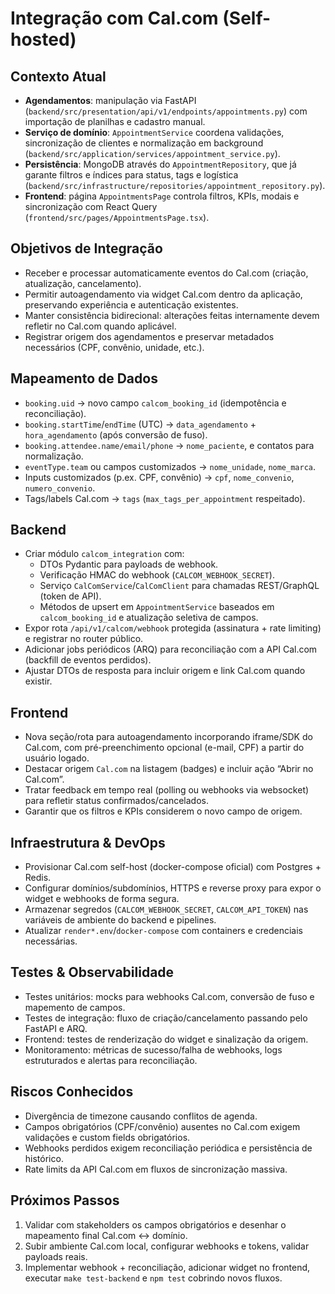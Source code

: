 # Integração com Cal.com (Self-hosted)

## Contexto Atual
- **Agendamentos**: manipulação via FastAPI (`backend/src/presentation/api/v1/endpoints/appointments.py`) com importação de planilhas e cadastro manual.
- **Serviço de domínio**: `AppointmentService` coordena validações, sincronização de clientes e normalização em background (`backend/src/application/services/appointment_service.py`).
- **Persistência**: MongoDB através do `AppointmentRepository`, que já garante filtros e índices para status, tags e logística (`backend/src/infrastructure/repositories/appointment_repository.py`).
- **Frontend**: página `AppointmentsPage` controla filtros, KPIs, modais e sincronização com React Query (`frontend/src/pages/AppointmentsPage.tsx`).

## Objetivos de Integração
- Receber e processar automaticamente eventos do Cal.com (criação, atualização, cancelamento).
- Permitir autoagendamento via widget Cal.com dentro da aplicação, preservando experiência e autenticação existentes.
- Manter consistência bidirecional: alterações feitas internamente devem refletir no Cal.com quando aplicável.
- Registrar origem dos agendamentos e preservar metadados necessários (CPF, convênio, unidade, etc.).

## Mapeamento de Dados
- `booking.uid` → novo campo `calcom_booking_id` (idempotência e reconciliação).
- `booking.startTime`/`endTime` (UTC) → `data_agendamento` + `hora_agendamento` (após conversão de fuso).
- `booking.attendee.name/email/phone` → `nome_paciente`, e contatos para normalização.
- `eventType.team` ou campos customizados → `nome_unidade`, `nome_marca`.
- Inputs customizados (p.ex. CPF, convênio) → `cpf`, `nome_convenio`, `numero_convenio`.
- Tags/labels Cal.com → `tags` (`max_tags_per_appointment` respeitado).

## Backend
- Criar módulo `calcom_integration` com:
  - DTOs Pydantic para payloads de webhook.
  - Verificação HMAC do webhook (`CALCOM_WEBHOOK_SECRET`).
  - Serviço `CalComService`/`CalComClient` para chamadas REST/GraphQL (token de API).
  - Métodos de upsert em `AppointmentService` baseados em `calcom_booking_id` e atualização seletiva de campos.
- Expor rota `/api/v1/calcom/webhook` protegida (assinatura + rate limiting) e registrar no router público.
- Adicionar jobs periódicos (ARQ) para reconciliação com a API Cal.com (backfill de eventos perdidos).
- Ajustar DTOs de resposta para incluir origem e link Cal.com quando existir.

## Frontend
- Nova seção/rota para autoagendamento incorporando iframe/SDK do Cal.com, com pré-preenchimento opcional (e-mail, CPF) a partir do usuário logado.
- Destacar origem `Cal.com` na listagem (badges) e incluir ação “Abrir no Cal.com”.
- Tratar feedback em tempo real (polling ou webhooks via websocket) para refletir status confirmados/cancelados.
- Garantir que os filtros e KPIs considerem o novo campo de origem.

## Infraestrutura & DevOps
- Provisionar Cal.com self-host (docker-compose oficial) com Postgres + Redis.
- Configurar domínios/subdomínios, HTTPS e reverse proxy para expor o widget e webhooks de forma segura.
- Armazenar segredos (`CALCOM_WEBHOOK_SECRET`, `CALCOM_API_TOKEN`) nas variáveis de ambiente do backend e pipelines.
- Atualizar `render*.env`/`docker-compose` com containers e credenciais necessárias.

## Testes & Observabilidade
- Testes unitários: mocks para webhooks Cal.com, conversão de fuso e mapemento de campos.
- Testes de integração: fluxo de criação/cancelamento passando pelo FastAPI e ARQ.
- Frontend: testes de renderização do widget e sinalização da origem.
- Monitoramento: métricas de sucesso/falha de webhooks, logs estruturados e alertas para reconciliação.

## Riscos Conhecidos
- Divergência de timezone causando conflitos de agenda.
- Campos obrigatórios (CPF/convênio) ausentes no Cal.com exigem validações e custom fields obrigatórios.
- Webhooks perdidos exigem reconciliação periódica e persistência de histórico.
- Rate limits da API Cal.com em fluxos de sincronização massiva.

## Próximos Passos
1. Validar com stakeholders os campos obrigatórios e desenhar o mapeamento final Cal.com ↔ domínio.
2. Subir ambiente Cal.com local, configurar webhooks e tokens, validar payloads reais.
3. Implementar webhook + reconciliação, adicionar widget no frontend, executar `make test-backend` e `npm test` cobrindo novos fluxos.
